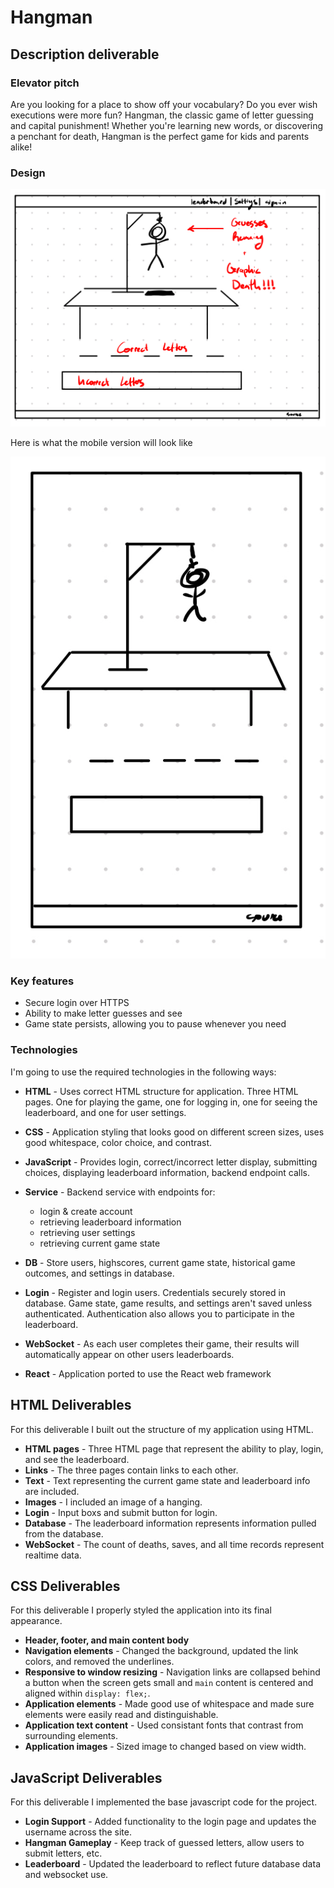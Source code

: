 # Hangman

## Description deliverable

### Elevator pitch

Are you looking for a place to show off your vocabulary? Do you ever wish executions were more fun? Hangman, the classic game of letter guessing and capital punishment! Whether you're learning new words, or discovering a penchant for death, Hangman is the perfect game for kids and parents alike!

### Design

![Desktop Hangman View](./images/hangman.png)

Here is what the mobile version will look like

![Mobile Hangman View](./images/hangman_mobile.png)

### Key features

* Secure login over HTTPS
* Ability to make letter guesses and see
* Game state persists, allowing you to pause whenever you need

### Technologies

I'm going to use the required technologies in the following ways:

* **HTML** - Uses correct HTML structure for application. Three HTML pages. One for playing the game, one for logging in, one for seeing the leaderboard, and one for user settings.
* **CSS** - Application styling that looks good on different screen sizes, uses good whitespace, color choice, and contrast.
* **JavaScript** - Provides login, correct/incorrect letter display, submitting choices, displaying leaderboard information, backend endpoint calls.
* **Service** - Backend service with endpoints for:
  * login & create account
  * retrieving leaderboard information
  * retrieving user settings
  * retrieving current game state

* **DB** - Store users, highscores, current game state, historical game outcomes, and settings in database.
* **Login** - Register and login users. Credentials securely stored in database. Game state, game results, and settings aren't saved unless authenticated. Authentication also allows you to participate in the leaderboard.
* **WebSocket** - As each user completes their game, their results will automatically appear on other users leaderboards.
* **React** - Application ported to use the React web framework

## HTML Deliverables

For this deliverable I built out the structure of my application using HTML.

* **HTML pages** - Three HTML page that represent the ability to play, login, and see the leaderboard.
* **Links** - The three pages contain links to each other.
* **Text** - Text representing the current game state and leaderboard info are included.
* **Images** - I included an image of a hanging.
* **Login** - Input boxs and submit button for login.
* **Database** - The leaderboard information represents information pulled from the database.
* **WebSocket** - The count of deaths, saves, and all time records represent realtime data.

## CSS Deliverables

For this deliverable I properly styled the application into its final appearance.

* **Header, footer, and main content body**
* **Navigation elements** - Changed the background, updated the link colors, and removed the underlines.
* **Responsive to window resizing** - Navigation links are collapsed behind a button when the screen gets small and `main` content is centered and aligned within `display: flex;`.
* **Application elements** - Made good use of whitespace and made sure elements were easily read and distinguishable.
* **Application text content** - Used consistant fonts that contrast from surrounding elements.
* **Application images** - Sized image to changed based on view width.

## JavaScript Deliverables

For this deliverable I implemented the base javascript code for the project.

* **Login Support** - Added functionality to the login page and updates the username across the site.
* **Hangman Gameplay** - Keep track of guessed letters, allow users to submit letters, etc.
* **Leaderboard** - Updated the leaderboard to reflect future database data and websocket use.
